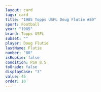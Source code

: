 ```yaml
---
layout: card
tags: card
title: "1985 Topps USFL Doug Flutie #80"
sport: Football
year: "1985"
brand: Topps USFL
subset: ""
player: Doug Flutie
lastName: Flutie
number: "80"
isRookie: false
condition: PSA 8.5
toGrade: false
displayCase: "3"
value: 45
order: 10
---
```

